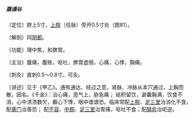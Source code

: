 ##### 腹通谷

〔定位〕脐上5寸，[上脘](https://www.gmzyjc.com/read/zjs/zjs3.2.1-0.1.1.3.12.md)（任脉）旁开0.5寸处（图81）。

〔解剖〕同[阴都](https://www.gmzyjc.com/read/zjs/zjs3.1.7-8-0.0.2.3.19.md)。

〔功能〕理中焦，和脾胃。

〔主治〕腹痛，腹账，呕吐，脾胃虚弱，心痛，心悸，胸痛。

〔刺灸〕直刺0.5〜0.8寸。可灸。

〔讲述〕见于《甲乙》。通有通达、经过之意，肾脉、冲脉从本穴通过，上胸而散，因名。《千金》：治心痛，恶气上，胁急痛； 结积留饮，澼囊胸满，饮食不消，心中溃溃数欠，癫心下悸，咽中谵谵恐。临床常配[上脘](https://www.gmzyjc.com/read/zjs/zjs3.2.1-0.1.1.3.12.md)、[足三里](https://www.gmzyjc.com/read/zjs/zjs3.1.1-3-0.1.3.3.36.md)治消化不食，配[章门](https://www.gmzyjc.com/read/zjs/zjs3.1.9-12-0.0.4.3.13.md)治善恐； 配[不容](https://www.gmzyjc.com/read/zjs/zjs3.1.1-3-0.1.3.3.19.md)、[中脘](https://www.gmzyjc.com/read/zjs/zjs3.2.1-0.1.1.3.11.md)、[足三里](https://www.gmzyjc.com/read/zjs/zjs3.1.1-3-0.1.3.3.36.md)治胃痛，呕吐不食；配[膈俞](https://www.gmzyjc.com/read/zjs/zjs3.1.7-8-0.0.1.3.17.md)治呃逆。
